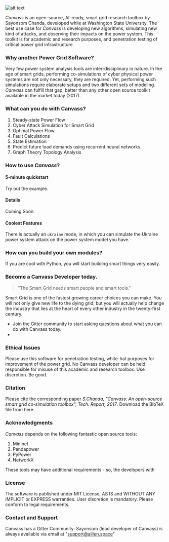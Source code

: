 ![alt text](https://github.com/sayonsom/Canvass/blob/master/canvass.png "Logo Title Text 1")



_Canvass_ is an open-source, AI-ready, smart grid research toolbox by Sayonsom Chanda, developed while at Washington State University.
The best use case for _Canvass_ is developing new algorithms, simulating new kind of attacks, and observing their impacts on the power system.
This toolkit is for academic and research purposes, and penetration testing of critical power grid infrastructure.


### Why another Power Grid Software?

Very few power system analysis tools are inter-disciplinary in nature.
In the age of smart grids, performing co-simulations of cyber physical power systems are not only necessary, they are required.
Yet, performing such simulations require elaborate setups and two different sets of modeling.
_Canvass_ can fulfill that gap, better than any other open source toolkit available in the market today (2017). 

### What can you do with Canvass?

1. Steady-state Power Flow
2. Cyber Attack Simulation for Smart Grid
3. Optimal Power Flow
4. Fault Calculations
5. State Estimation
6. Predict future load demands using recurrent neural networks.
7. Graph Theory Topology Analysis

### How to use _Canvass_?

#### 5-minute quickstart
Try out the example.

#### Details
Coming Soon.

#### Coolest Features

There is actually an `ukraine` mode, in which you can simulate the Ukraine power system attack on the power system model you have.

### How can you build your own modules?

If you are cool with Python, you will start building smart things very easily.

### Become a Canvass Developer today.

> "The Smart Grid needs smart people and smart tools."

Smart Grid is one of the fastest growing career choices you can make.
You will not only give new life to the dying grid, but you will actually help change
the industry that lies at the heart of every other industry in the twenty-first century.

- Join the Gitter community to start asking questions about what you can do with Canvass today.
-
### Ethical Issues

Please use this software for penetration testing, white-hat purposes for improvement of the power grid.
No Canvass developer can be held responsible for misuse of this academic and research toolbox.
Use discretion. Be good.

### Citation

Please cite the corresponding paper _S.Chanda, "Canvass: An open-source smart grid co-simulation toolbox", Tech. Report, 2017_. Download the BibTeX file from here.

### Acknowledgments

_Canvass_ depends on the following fantastic open source tools:

1. Mininet
2. Pandapower
3. PyPower
4. NetworkX

These tools may have additional requirements - so, the developers with

### License

The software is published under MIT License, AS IS and WITHOUT ANY IMPLICIT or EXPRESS warranties. User discretion is mandatory. Please conform to legal requirements.

### Contact and Support

Canvass has a Gitter Community:
Sayonsom (lead developer of Canvass) is always available via email at "support@ailien.space"

